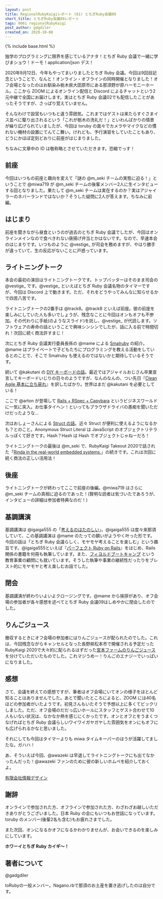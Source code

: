 ```yaml
---
layout: post
title: RegionalRubyKaigiレポート (81) とちぎRuby会議09
short_title: とちぎRuby会議09レポート
tags: 0061 regionalRubyKaigi
post_author: gdgdiler
created_on: 2020-10-08
---
```

{% include base.html %}

独学のプログラミングに限界を感じているアナタ！とちぎ Ruby 会議で一緒に学びまショウ！ドーモ！application/json デス！

2020年9月12日、今年もやってまいりましたとちぎ Ruby 会議。今回は9回目記念ということで、なんと！オンライン・オフラインの同時開催となりました！オフ会場となったのはお馴染み栃木県大田原市にある那須野が原ハーモニーホール。ここから ZOOM によるオンライン配信と Discord によるチャットという2元中継で全国にお届けします。実はとちぎ Ruby 会議02でも配信したことがあったそうですが、さっぱり覚えていません。

そんなわけで設営もいつもと違う雰囲気。これまではゲストは来たらすぐさまイス並べに駆り出されるという「これが栃木の洗礼だ！」といわんばかりの情景が繰り広げられていましたが、今回は toruby の面々でカメラやマイクなどの慣れない機材の設置にてんてこ舞い。けれども、予行演習をしていたこともあり、どうにかほぼ定刻どおりに前座がはじまりました。

ちなみに文章中の ID は敬称略とさせていただきます。恐縮でっす！

## 前座

今回はいつもの前座と趣向を変えて「謎の @m_seki チームの実態に迫る！」ということで @miwa719 が @m_seki チームの後輩メンバー2人に生インタビューする回となりました。果たして @m_seki チームは実在するのか？実はアジャイラーのネバーランドではないか？そうした疑問に2人が答えます。ちなみに前編。

## はじまり

前座を聞きながら昼食というのが過去のとちぎ Ruby 会議でしたが、今回はオンラインメインなので食べきれない唐揚げ弁当とかはないです。なので、早速本会のはじまりです。いつものように @vestige_ が司会を務めますが、やはり勝手が違っていて、生の反応がないことに戸惑っています。

## ライトニングトーク

本会の最初の演目はライトニングトークです。トップバッターはそのまま司会の @vestige_ です。@vestige_ といえばとちぎ Ruby 会議名物のタイマーですが、今回は Discord 上で動きます。ただ、それをどうやってみんなに知らせるかで四苦八苦です。

ライトニングトークの2番手は @track8。@track8 といえば前座。彼の前座を楽しみにしていた人も多いでしょうが、残念なことに今回はオンもオフも不参加。その代わりに手紙(のようなスライド)を託し、@vestige_ が代読します。ソフトウェアの寿命の話ということで興味シンシンでしたが、話に入る前で時間切れ！次回に続く商法許すまじ！

次にとちぎ Ruby 会議実行委員長係の @mame による  [Smalruby](https://smalruby.jp/) の紹介。@mame はプライベートで子どもたちにプログラミングを教える活動をしているとのことで、そこで Smalruby も使えるのではないかと期待しているそうです。

続いて @kakutani の [DIY キーボードの話](https://speakerdeck.com/kakutani/diykeyboard-is-ruby)。最近ではアジャイルおじさん卒業宣言してキーボードいじりの日々のようですが、なんのなんの、つい先日『[Clean Agile 基本に立ち戻れ](https://www.amazon.co.jp/Clean-Agile-%E5%9F%BA%E6%9C%AC%E3%81%AB%E7%AB%8B%E3%81%A1%E6%88%BB%E3%82%8C-Robert-C-Martin/dp/4048930745/ref=asc_df_4048930745/?tag=jpgo-22&linkCode=df0&hvadid=342397001181&hvpos=&hvnetw=g&hvrand=1926361390811544102&hvpone=&hvptwo=&hvqmt=&hvdev=m&hvdvcmdl=&hvlocint=&hvlocphy=9053353&hvtargid=pla-945219738910&psc=1&th=1&psc=1&tag=&ref=&adgrpid=72867581430&hvpone=&hvptwo=&hvadid=342397001181&hvpos=&hvnetw=g&hvrand=1926361390811544102&hvqmt=&hvdev=m&hvdvcmdl=&hvlocint=&hvlocphy=9053353&hvtargid=pla-945219738910)』を訳したばかり。世界はまだ @kakutani を必要としている！

ここで @arton が登場して [Rails + RSpec + Capybara](https://www.slideshare.net/artonx/railsrspec-capybara) というビジネスワールドに一気に突入。お仕事タイヘン！といってもブラウザドライバの愚痴を聞いただけだったような…

次はおしょーさんによる [Struct の話](https://speakerdeck.com/osyo/jin-geng-wen-kenai-struct-falseshi-ifang-tojin-hou-falseke-neng-xing-nituite)。近々 Struct が便利に使えるようになるかも？とのこと。Anonymous Struct Literal は JavaScript のオブジェクトリテラルっぽくて好きです。Hash？Hash は Hash でオブジェクトじゃねーだろ！

ライトニングトークの最後は @m_seki で、RubyKaigi Takeout 2020で話された「[Rinda in the real-world embedded systems.](https://speakerdeck.com/m_seki/rinda-in-the-real-world-embedded-systems)」の続きです。これは次回に続く商法の正しい活用法！

## 後座

ライトニングトークが終わってここで前座の後編。@miwa719 はさらに @m_seki チームの真相に迫るのであった！(賢明な読者は気づいたであろうが、インタビューの詳細は参加者特典なのだ！)

## 基調講演

基調講演は @igaiga555 の「[考えるのはたのしい](https://speakerdeck.com/igaiga/tork09igaiga)」。@igaiga555 は度々来那須していて、この基調講演は @mame のたっての願いがようやく叶った形です。今回の話は「とちぎ Ruby 会議らしく、モヤモヤ考えることを楽しむ」という趣旨です。@igaiga555といえば『[パーフェクト Ruby on Rails](https://www.amazon.co.jp/%E3%83%91%E3%83%BC%E3%83%95%E3%82%A7%E3%82%AF%E3%83%88-Ruby-Rails-%E3%80%90%E5%A2%97%E8%A3%9C%E6%94%B9%E8%A8%82%E7%89%88%E3%80%91-Perfect/dp/4297114623)』をはじめ、Rails 関係の書籍を何冊も執筆しています。また、[フィヨルドブートキャンプ](https://bootcamp.fjord.jp/) という教育事業の顧問にも就いています。そうした執筆や事業の継続性だったりをブレスト的にモヤモヤと考え楽しむお話でした。

## 閉会

基調講演が終わりいよいよクロージングです。@mame から挨拶があり、オフ会場の参加者が各々感想を述べてとちぎ Ruby 会議09はしめやかに閉会したのでした。

## りんごジュース

撤収するときにオフ会場の参加者にはりんごジュースが配られたのでした。これは、今回残念ながらキャンセルとなった長野県松本市で開催される予定だった RubyKaigi 2020で大々的に配られるはずだった[宮本ファームのりんごジュース](https://www.facebook.com/Miyamotofarm/)を分けていただいたものでした。これマジうめー！りんごのエナジーでいっぱいになりました。

## 感想

さて、会議を終えての感想ですが、筆者はオフ会場にいてオンの様子をほとんど知ることはありませんでした。あとで聞いたところによると、ZOOM には40名ほどの参加者がいたようです。初見さんもいたそうで予想以上に多くてビックリしました。ただ、オフ会場のだだっ広いホールにスタッフとゲスト合わせて10人もいない状況は、なかなか熱を感じにくかったです。オンとオフとをうまくつなげればとちぎ Ruby 会議らしいワイワイガヤガヤした雰囲気をオンにもオフにも広げられるかなと思いました。

それにしても今回はタイマーよりも miwa タイムキーパーのほうが活躍してましたな。ガハハ！

あ、そういえば今回、@awazeki は早退してライトニングトークにも出てなかったんだった！@awazeki ファンのために彼の新しいホムペを紹介しておくよ。

[有限会社情報デザイン](http://www.jdesign.co.jp/)

## 謝辞

オンラインで参加された方、オフラインで参加された方、わざわざお越しいただきありがとうございました。日本 Ruby の会にもいつもお世話になっています。toruby のメンバー(後輩2名も含む)もお疲れさまでした。

また次回、オンになるかオフになるかわかりませんが、お会いできるのを楽しみにしています。

**ホワーイとちぎ Ruby カイギ～！**

## 著者について

@gadgdiler

toRubyの一般メンバー。Nagano.rbで那須のお土産を置き逃げしたのは自分です。
